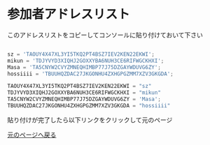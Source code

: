 # 参加者アドレスリスト
このアドレスリストをコピーしてコンソールに貼り付けておいて下さい

```js

sz = 'TAOUY4X47XL3YI5TKQ2PT4BSZ7IEV2KEN22EKWI';
mikun = 'TDJYVYD3XIQHJ2GOXXYBA6NUH3CE6RIFWGCKHXI';
Masa = 'TA5CNYW2CVYZMNEQHIMBP77J75DZGAYWDUVG6ZY';
hossiiii = 'TBUUHQZDAC27JKGONHU4ZXHGPGZMM7XZV3GKGDA';

TAOUY4X47XL3YI5TKQ2PT4BSZ7IEV2KEN22EKWI = "sz"
TDJYVYD3XIQHJ2GOXXYBA6NUH3CE6RIFWGCKHXI = "mikun"
TA5CNYW2CVYZMNEQHIMBP77J75DZGAYWDUVG6ZY = 'Masa';
TBUUHQZDAC27JKGONHU4ZXHGPGZMM7XZV3GKGDA = "hossiiii"

```

貼り付けが完了したら以下リンクをクリックして元のページ

[元のページへ戻る](https://github.com/hossiiii/quick_learning_symbol_hoshoku/blob/main/quick_learning_symbol_hoshoku_5.md#%E8%87%AA%E5%88%86%E3%81%AE%E5%BD%B9%E3%82%92%E7%A2%BA%E8%AA%8D%E3%81%99%E3%82%8B)
